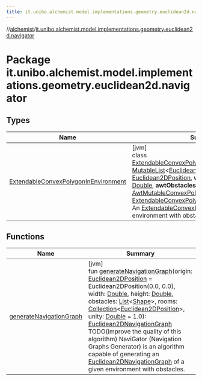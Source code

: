 ```yaml
---
title: it.unibo.alchemist.model.implementations.geometry.euclidean2d.navigator
---
```

//[alchemist](../../index.html)/[it.unibo.alchemist.model.implementations.geometry.euclidean2d.navigator](index.html)



# Package it.unibo.alchemist.model.implementations.geometry.euclidean2d.navigator



## Types


| Name | Summary |
|---|---|
| [ExtendableConvexPolygonInEnvironment](-extendable-convex-polygon-in-environment/index.html) | [jvm]<br>class [ExtendableConvexPolygonInEnvironment](-extendable-convex-polygon-in-environment/index.html)(**vertices**: [MutableList](https://kotlinlang.org/api/latest/jvm/stdlib/kotlin.collections/-mutable-list/index.html)<[Euclidean2DPosition](../it.unibo.alchemist.model.implementations.positions/-euclidean2-d-position/index.html)>, **origin**: [Euclidean2DPosition](../it.unibo.alchemist.model.implementations.positions/-euclidean2-d-position/index.html), **width**: [Double](https://kotlinlang.org/api/latest/jvm/stdlib/kotlin/-double/index.html), **height**: [Double](https://kotlinlang.org/api/latest/jvm/stdlib/kotlin/-double/index.html), **awtObstacles**: [List](https://kotlinlang.org/api/latest/jvm/stdlib/kotlin.collections/-list/index.html)<[Shape](https://docs.oracle.com/javase/8/docs/api/java/awt/Shape.html)>) : [AwtMutableConvexPolygon](../it.unibo.alchemist.model.implementations.geometry.euclidean2d/-awt-mutable-convex-polygon/index.html), [ExtendableConvexPolygon](../it.unibo.alchemist.model.interfaces.geometry.euclidean2d.navigator/-extendable-convex-polygon/index.html)<br>An [ExtendableConvexPolygon](../it.unibo.alchemist.model.interfaces.geometry.euclidean2d.navigator/-extendable-convex-polygon/index.html) located inside an environment with obstacles. |


## Functions


| Name | Summary |
|---|---|
| [generateNavigationGraph](generate-navigation-graph.html) | [jvm]<br>fun [generateNavigationGraph](generate-navigation-graph.html)(origin: [Euclidean2DPosition](../it.unibo.alchemist.model.implementations.positions/-euclidean2-d-position/index.html) = Euclidean2DPosition(0.0, 0.0), width: [Double](https://kotlinlang.org/api/latest/jvm/stdlib/kotlin/-double/index.html), height: [Double](https://kotlinlang.org/api/latest/jvm/stdlib/kotlin/-double/index.html), obstacles: [List](https://kotlinlang.org/api/latest/jvm/stdlib/kotlin.collections/-list/index.html)<[Shape](https://docs.oracle.com/javase/8/docs/api/java/awt/Shape.html)>, rooms: [Collection](https://kotlinlang.org/api/latest/jvm/stdlib/kotlin.collections/-collection/index.html)<[Euclidean2DPosition](../it.unibo.alchemist.model.implementations.positions/-euclidean2-d-position/index.html)>, unity: [Double](https://kotlinlang.org/api/latest/jvm/stdlib/kotlin/-double/index.html) = 1.0): [Euclidean2DNavigationGraph](../it.unibo.alchemist.model.interfaces.geometry.euclidean2d.graph/index.html#-513689941%2FClasslikes%2F-134779887)<br>TODO(improve the quality of this algorithm) NaviGator (Navigation Graphs Generator) is an algorithm capable of generating an [Euclidean2DNavigationGraph](../it.unibo.alchemist.model.interfaces.geometry.euclidean2d.graph/index.html#-513689941%2FClasslikes%2F-134779887) of a given environment with obstacles. |

